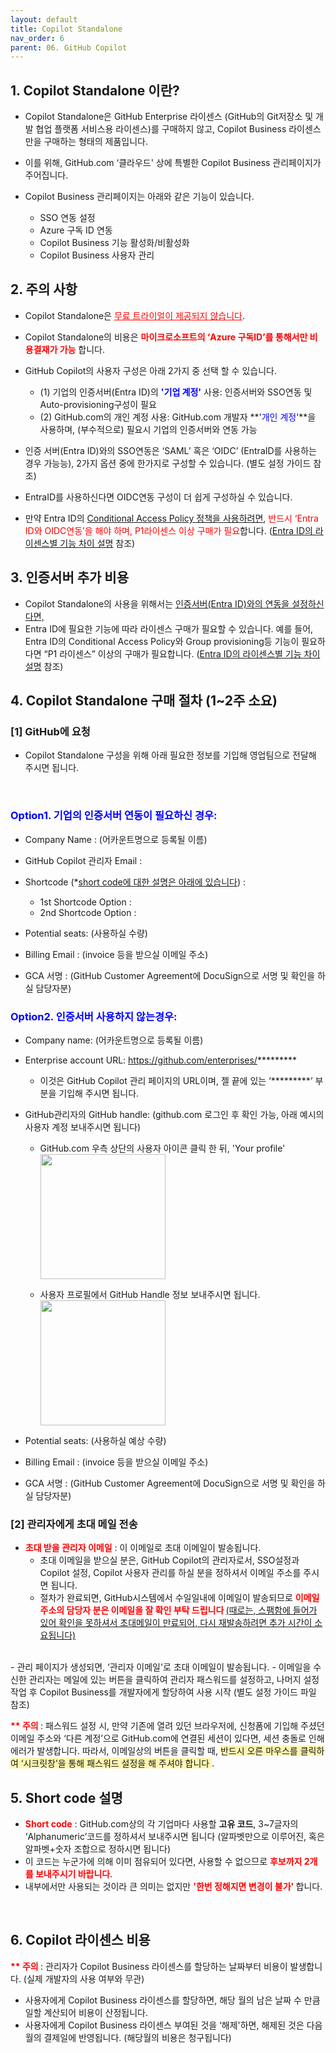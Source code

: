 ```yaml
---
layout: default
title: Copilot Standalone
nav_order: 6
parent: 06. GitHub Copilot
---
```


## 1. Copilot Standalone 이란?

- Copilot Standalone은 GitHub Enterprise 라이센스 (GitHub의 Git저장소 및 개발 협업 플랫폼 서비스용 라이센스)를 구매하지 않고, Copilot Business 라이센스만을 구매하는 형태의 제품입니다. 

- 이를 위해, GitHub.com ‘클라우드' 상에 특별한 Copilot Business 관리페이지가 주어집니다. 
- Copilot Business 관리페이지는 아래와 같은 기능이 있습니다. 
    -	SSO 연동 설정
    -	Azure 구독 ID 연동
    -	Copilot Business 기능 활성화/비활성화 
    -	Copilot Business 사용자 관리

## 2. 주의 사항

-	Copilot Standalone은 <span style="color:red"> <U>무료 트라이얼이 제공되지 않습니다</U></span>. 
-	Copilot Standalone의 비용은 **<span style="color:red">마이크로소프트의 ‘Azure 구독ID’를 통해서만 비용결재가 가능</span>** 합니다. 
-	GitHub Copilot의 사용자 구성은 아래 2가지 중 선택 할 수 있습니다. 
    - (1) 기업의 인증서버(Entra ID)의 **<span style="color:blue">'기업 계정'</span>** 사용: 인증서버와 SSO연동 및 Auto-provisioning구성이 필요
    - (2) GitHub.com의 개인 계정 사용: GitHub.com 개발자 **'<span style="color:blue">개인 계정'</span>**을 사용하며, (부수적으로) 필요시 기업의 인증서버와 연동 가능

-	인증 서버(Entra ID)와의 SSO연동은 ‘SAML’ 혹은 ‘OIDC’ (EntraID를 사용하는 경우 가능능), 2가지 옵션 중에 한가지로 구성할 수 있습니다. (별도 설정 가이드 참조)
- EntraID를 사용하신다면 OIDC연동 구성이 더 쉽게 구성하실 수 있습니다. 
- 만약 Entra ID의 <U>Conditional Access Policy 정책을 사용하려면</U>, <span style="color:red">반드시 ‘Entra ID와 OIDC연동’을 해야 하며, P1라이센스 이상 구매가 필요</span>합니다. ([Entra ID의 라이센스별 기능 차이 설명](https://www.microsoft.com/en-us/security/business/microsoft-entra-pricing) 참조) 

## 3. 인증서버 추가 비용

-	Copilot Standalone의 사용을 위해서는 <U>인증서버(Entra ID)와의 연동을 설정하신다면,</U>
-	Entra ID에 필요한 기능에 따라 라이센스 구매가 필요할 수 있습니다. 예를 들어, Entra ID의 Conditional Access Policy와 Group provisioning등 기능이 필요하다면  “P1 라이센스” 이상의 구매가 필요합니다. ([Entra ID의 라이센스별 기능 차이 설명](https://www.microsoft.com/en-us/security/business/microsoft-entra-pricing) 참조)

## 4.	Copilot Standalone 구매 절차 (1~2주 소요)

### [1] GitHub에 요청 
 - Copilot Standalone 구성을 위해 아래 필요한 정보를 기입해 영업팀으로 전달해 주시면 됩니다. 
<br>

### <span style="color:blue">Option1. 기업의 인증서버 연동이 필요하신 경우:</span>

- Company Name : (어카운트명으로 등록될 이름)

- GitHub Copilot 관리자 Email  : 

- Shortcode (*[short code에 대한 설명은 아래에 있습니다](https://www.korgithub.com/Ch6.Copilot/06.CopilotStandalone.html#5-short-code-%EC%84%A4%EB%AA%85))  : 
  - 1st Shortcode Option :
  - 2nd Shortcode Option :

- Potential seats: (사용하실 수량)

- Billing Email : (invoice 등을 받으실 이메일 주소)

- GCA 서명 : (GitHub Customer Agreement에 DocuSign으로 서명 및 확인을 하실 담당자분)


### <span style="color:blue">Option2. 인증서버 사용하지 않는경우:</span>

- Company name: (어카운트명으로 등록될 이름)

- Enterprise account URL: https://github.com/enterprises/*********
  - 이것은 GitHub Copilot 관리 페이지의 URL이며, 젤 끝에 있는 ‘*********’ 부분을 기입해 주시면 됩니다.

- GitHub관리자의 GitHub handle: (github.com 로그인 후 확인 가능, 아래 예시의 사용자 계정 보내주시면 됩니다) <br>
  - GitHub.com 우측 상단의 사용자 아이콘 클릭 한 뒤, 'Your profile' <br>
    <img src="./img/userprofile01.png" width="200">
    
  - 사용자 프로필에서 GitHub Handle 정보 보내주시면 됩니다.<br>
    <img src="./img/userprofile02.png" width="200">

- Potential seats: (사용하실 예상 수량)

- Billing Email : (invoice 등을 받으실 이메일 주소)

- GCA 서명 : (GitHub Customer Agreement에 DocuSign으로 서명 및 확인을 하실 담당자분)

### [2] 관리자에게 초대 메일 전송
- **<span style="color:red">초대 받을 관리자 이메일</span>** : 이 이메일로 초대 이메일이 발송됩니다. 
    -	초대 이메일을 받으실 분은, GitHub Copilot의 관리자로서, SSO설정과 Copilot 설정, Copilot 사용자 관리를 하실 분을 정하셔서 이메일 주소를 주시면 됩니다.
    -	절차가 완료되면, GitHub시스템에서 수일일내에 이메일이 발송되므로 **<span style="color:red"> 이메일 주소의 담당자 분은 이메일을 잘 확인 부탁 드립니다 </span>**  <u>(때로는, 스팸함에 들어가 있어 확인을 못하셔서 초대메일이 만료되어, 다시 재발송하려면 추가 시간이 소요됩니다)</u>
<br>
-	관리 페이지가 생성되면, ‘관리자 이메일'로 초대 이메일이 발송됩니다. 
-	이메일을 수신한 관리자는 메일에 있는 버튼을 클릭하여 관리자 패스워드를 설정하고, 나머지 설정 작업 후 Copilot Business를 개발자에게 할당하여 사용 시작 (별도 설정 가이드 파일 참조)

**<span style="color:red"> ** 주의 </span>**  : 패스워드 설정 시, 만약 기존에 열려 있던 브라우저에, 신청폼에 기입해 주셨던 이메일 주소와 ‘다른 계정’으로 GitHub.com에 연결된 세션이 있다면, 세션 충돌로 인해 에러가 발생합니다. 따라서, 이메일상의 버튼을 클릭할 때, <span style="background-color:#fff5b1"> 반드시 오른 마우스를 클릭하여 ‘시크릿창’을 통해 패스워드 설정을 해 주셔야 합니다 </span> . 

## 5. Short code 설명

- **<span style="color:red">Short code</span>** : GitHub.com상의 각 기업마다 사용할 **고유 코드**, 3~7글자의 ‘Alphanumeric’코드를 정하셔서 보내주시면 됩니다 (알파벳만으로 이루어진, 혹은 알파벳+숫자 조합으로 정하시면 됩니다)
-	이 코드는 누군가에 의해 이미 점유되어 있다면, 사용할 수 없으므로 **<span style="color:red">후보까지 2개를 보내주시기 바랍니다</span>**.
-   내부에서만 사용되는 것이라 큰 의미는 없지만 **<span style="color:red"> '한번 정해지면 변경이 불가' </span>** 합니다. 
<br>
   
## 6. Copilot 라이센스 비용
**<span style="color:red"> ** 주의 </span>**  : 관리자가 Copilot Business 라이센스를 할당하는 날짜부터 비용이 발생합니다. (실제 개발자의 사용 여부와 무관)
-	사용자에게 Copilot Business 라이센스를 할당하면, 해당 월의 남은 날짜 수 만큼 일할 계산되어 비용이 산정됩니다. 
-	사용자에게 Copilot Business 라이센스 부여된 것을 ‘해제'하면, 해제된 것은 다음월의 결제일에 반영됩니다. (해당월의 비용은 청구됩니다)
